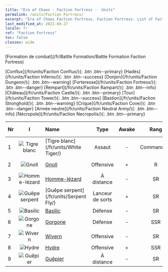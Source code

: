 ```yaml
---
title: "Era of Chaos - Faction Fortress -  Units"
permalink: /units/Faction Fortress/
excerpt: "Era of Chaos Faction Fortress. Faction Fortress. List of Faction in Era of Chaos"
last_modified_at: 2021-04-27
locale: fr
ref: "Faction Fortress"
toc: false
classes: wide
---
```

  [Formation de combat](/fr/Battle Formation/Battle Formation Faction Fortress)

 [Conflux](/fr/units/Faction Conflux/){: .btn .btn--primary} [Hadès](/fr/units/Faction Inferno/){: .btn .btn--success} [Donjon](/fr/units/Faction Dungeon/){: .btn .btn--warning} [Forteresse](/fr/units/Faction Fortress/){: .btn .btn--danger} [Rempart](/fr/units/Faction Rampart/){: .btn .btn--info} [Château](/fr/units/Faction Castle/){: .btn .btn--primary} [Tour](/fr/units/Faction Tower/){: .btn .btn--success} [Bastion](/fr/units/Faction Stronghold/){: .btn .btn--warning} [Crique](/fr/units/Faction Cove/){: .btn .btn--danger} [Armée neutre](/fr/units/Faction Neutral Army/){: .btn .btn--info} [Nécropole](/fr/units/Faction Necropolis/){: .btn .btn--primary} 

  | Nr | I |         Name        |   Type   | Awake | Rang |   Members     |  Stars  | Exclusive | Attack  |     HP    |  Awaken Name  |
  |:---|:-:|:--------------------|:--------:|:-----:|:---------:|:-------------:|:-------:|:---------:|:-------:|:---------:|:--------------|
  | 1 | ![Tigre blanc](/images/u/ti_baihu.jpg) | [Tigre blanc](/fr/units/White Tiger/) | Assaut | - | Commandant | x1 | <i class="fas fa-star"/><i class="fas fa-star"/><i class="fas fa-star"/> | - | 1078.2 | 6138 |   -   |
  | 2 | ![Gnoll](/images/u/ti_langren.jpg) | [Gnoll](/fr/units/Gnoll/) | Offensive | + | R | x9 | <i class="fas fa-star"/> | - | 84.4 | 761 |  Guerrier Gnoll  |
  | 3 | ![Homme-lézard](/images/u/ti_xiyiren.jpg) | [Homme-lézard](/fr/units/Lizardman/) | À distance | - | SR | x4 | <i class="fas fa-star"/><i class="fas fa-star"/> | - | 174.9 | 1144 |   -   |
  | 4 | ![Guêpe serpent](/images/u/ti_longying.jpg) | [Guêpe serpent](/fr/units/Serpent Fly/) | Lanceur de sorts | + | SR | x4 | <i class="fas fa-star"/><i class="fas fa-star"/> | + | 178.3 | 1615 |  Guêpe dragon  |
  | 5 | ![Basilic](/images/u/ti_xiyi.jpg) | [Basilic](/fr/units/Basilisk/) | Défense | - | SR | x4 | <i class="fas fa-star"/><i class="fas fa-star"/><i class="fas fa-star"/> | - | 121.1 | 2859 |   -   |
  | 6 | ![Gorgone](/images/u/ti_manniu.jpg) | [Gorgone](/fr/units/Gorgon/) | Défense | - | SSR | x1 | <i class="fas fa-star"/><i class="fas fa-star"/><i class="fas fa-star"/> | - | 121.1 | 3094 |  Grande Gorgone  |
  | 7 | ![Wivern](/images/u/ti_feilong.jpg) | [Wivern](/fr/units/Wyvern/) | Offensive | - | SR | x4 | <i class="fas fa-star"/><i class="fas fa-star"/><i class="fas fa-star"/> | - | 500.0 | 5544 |  Monarque Wivern  |
  | 8 | ![Hydre](/images/u/ti_duotoulong.jpg) | [Hydre](/fr/units/Hydra/) | Offensive | + | SSR | x1 | <i class="fas fa-star"/><i class="fas fa-star"/><i class="fas fa-star"/> | - | 769.3 | 5770 |  Pyrohydre  |
  | 9 | ![Guêpier](/images/u/ti_dufengcao.jpg) | [Guêpier](/fr/units/Waspwort/) | À distance | - | SR | x1 | <i class="fas fa-star"/><i class="fas fa-star"/><i class="fas fa-star"/> | - | 950.3 | 5543 |   -   |
